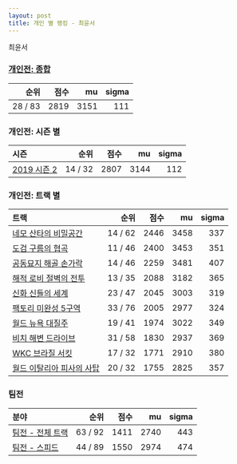 ```yaml
---
layout: post
title: 개인 별 랭킹 - 최윤서
---
```


최윤서

### [개인전: 종합](../singles-full)

| 순위 | 점수 | mu | sigma |
|---:|---:|---:|---:|
| 28 / 83 | 2819 | 3151 | 111 |

### 개인전: 시즌 별

| 시즌 | 순위 | 점수 | mu | sigma |
|:---|---:|---:|---:|---:|
| [2019 시즌 2](../s2019_2) | 14 / 32 | 2807 | 3144 | 112 |

### 개인전: 트랙 별

| 트랙 | 순위 | 점수 | mu | sigma |
|:---|---:|---:|---:|---:|
| [네모 산타의 비밀공간](../santa) | 14 / 62 | 2446 | 3458 | 337 |
| [도검 구름의 협곡](../hyupgog) | 11 / 46 | 2400 | 3453 | 351 |
| [공동묘지 해골 손가락](../haeson) | 14 / 46 | 2259 | 3481 | 407 |
| [해적 로비 절벽의 전투](../lobby) | 13 / 35 | 2088 | 3182 | 365 |
| [신화 신들의 세계](../shinsegye) | 23 / 47 | 2045 | 3003 | 319 |
| [팩토리 미완성 5구역](../district5) | 33 / 76 | 2005 | 2977 | 324 |
| [월드 뉴욕 대질주](../newyork) | 19 / 41 | 1974 | 3022 | 349 |
| [비치 해변 드라이브](../haebyun) | 31 / 58 | 1830 | 2937 | 369 |
| [WKC 브라질 서킷](../brazil) | 17 / 32 | 1771 | 2910 | 380 |
| [월드 이탈리아 피사의 사탑](../pizza) | 20 / 32 | 1755 | 2825 | 357 |

### 팀전

| 분야 | 순위 | 점수 | mu | sigma |
|:---|---:|---:|---:|---:|
| [팀전 - 전체 트랙](../team-full) | 63 / 92 | 1411 | 2740 | 443 |
| [팀전 - 스피드](../team-speed) | 44 / 89 | 1550 | 2974 | 474 |
